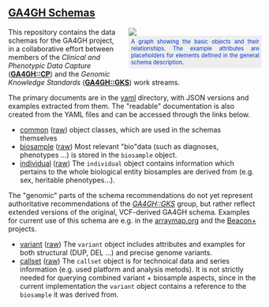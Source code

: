 ## [GA4GH Schemas](https://ga4gh-metadata.github.io/schemas/)

<div style="display: block; float: right; width: 260px; margin: 0px 0px 15px 15px; ">
  <img src="https://ga4gh-metadata.github.io/schemas/rsrc/img/ga4gh-object-model.png" />
  <div style="display: block; width: 260px; text-align: justify; font-size: 0.8em; color: #03c; background-color: #eee; padding: 5px;">
A graph showing the basic objects and their relationships. The example attributes are placeholders for elements defined in the general schema description.
  </div>
</div>

This repository contains the data schemas for the GA4GH project, in a collaborative effort between members of the _Clinical and Phenotypic Data Capture_ ([__GA4GH::CP__](http://ga4gh-cp.github.io)) and the _Genomic Knowledge Standards_ ([__GA4GH::GKS__](http://ga4gh-gks.github.io)) work streams.

The primary documents are in the [yaml](./yaml/) directory, with JSON versions and examples extracted from them. The "readable" documentation is also created from the YAML files and can be accessed through the links below.

* [common](./main/doc/common.md) ([raw](/schemas/main/yaml/common.yaml))
    object classes, which are used in the schemas themselves
* [biosample](./main/doc/biosample.md) ([raw](/schemas/yaml/doc/biosample.yaml))
    Most relevant "bio"data (such as diagnoses, phenotypes ...) is stored in the `biosample` object.
* [individual](./main/doc/individual.md) ([raw](/schemas/yaml/doc/individual.yaml))
    The `individual` object contains information which pertains to the whole biological entity biosamples are derived from (e.g. sex, heritable phenotypes...).

The "genomic" parts of the schema recommendations do not yet represent authoritative recommendations of the [_GA4GH::GKS_](http://ga4gh-gks.github.io) group, but rather reflect extended versions of the original, VCF-derived GA4GH schema. Examples for current use of this schema are e.g. in the [arraymap.org](http://arraymap.org) and the [Beacon+](http://beacon.progenetix.org) projects.

* [variant](./main/doc/variant.md) ([raw](/schemas/main/yaml/variant.yaml))
    The `variant` object includes attributes and examples for both structural (DUP, DEL ...) and precise genome variants.
* [callset](./main/doc/callset.md) ([raw](/schemas/main/yaml/callset.yaml))
    The `callset` object is for technoical data and series information (e.g. used platform and analysis metods). It is not strictly needed for querying combined variant + biosample aspects, since in the current implementation the `variant` object contains a reference to the `biosample` it was derived from.
